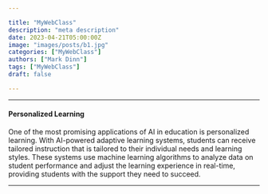 ```yaml
---

title: "MyWebClass"
description: "meta description"
date: 2023-04-21T05:00:00Z
image: "images/posts/b1.jpg"
categories: ["MyWebClass"]
authors: ["Mark Dinn"]
tags: ["MyWebClass"]
draft: false

---
```


---

#### Personalized Learning

One of the most promising applications of AI in education is personalized learning. With AI-powered adaptive learning systems, students can receive tailored instruction that is tailored to their individual needs and learning styles. These systems use machine learning algorithms to analyze data on student performance and adjust the learning experience in real-time, providing students with the support they need to succeed.


---

